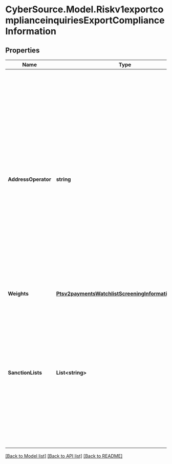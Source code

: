 # CyberSource.Model.Riskv1exportcomplianceinquiriesExportComplianceInformation
## Properties

Name | Type | Description | Notes
------------ | ------------- | ------------- | -------------
**AddressOperator** | **string** | Parts of the customer’s information that must match with an entry in the DPL (denied parties list) before a match occurs. This field can contain one of the following values: - AND: (default) The customer’s name or company and the customer’s address must appear in the database. - OR: The customer’s name must appear in the database. - IGNORE: You want the service to detect a match only of the customer’s name or company but not of the address.  | [optional] 
**Weights** | [**Ptsv2paymentsWatchlistScreeningInformationWeights**](Ptsv2paymentsWatchlistScreeningInformationWeights.md) |  | [optional] 
**SanctionLists** | **List&lt;string&gt;** | Use this field to specify which list(s) you want checked with the request. The reply will include the list name as well as the response data. To check against multiple lists, enter multiple list codes separated by a caret (^). For more information, see \&quot;Restricted and Denied Parties List,\&quot; page 68.  | [optional] 

[[Back to Model list]](../README.md#documentation-for-models) [[Back to API list]](../README.md#documentation-for-api-endpoints) [[Back to README]](../README.md)

